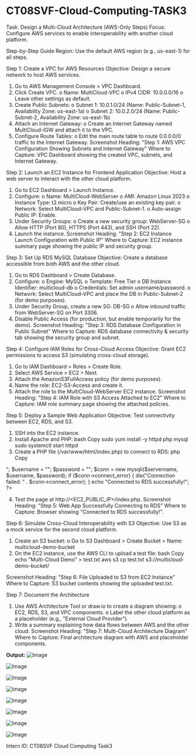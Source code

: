 # CT08SVF-Cloud-Computing-TASK3

Task: Design a Multi-Cloud Architecture (AWS-Only Steps)
Focus: Configure AWS services to enable interoperability with another cloud platform.

Step-by-Step Guide
Region: Use the default AWS region (e.g., us-east-1) for all steps.

Step 1: Create a VPC for AWS Resources
Objective: Design a secure network to host AWS services.
  1.	Go to AWS Management Console > VPC Dashboard.
  2.	Click Create VPC.
      o	Name: MultiCloud-VPC
      o	IPv4 CIDR: 10.0.0.0/16
      o	Leave other settings as default.
  3.	Create Public Subnets:
      o	Subnet 1: 10.0.1.0/24 (Name: Public-Subnet-1, Availability Zone: us-east-1a)
      o	Subnet 2: 10.0.2.0/24 (Name: Public-Subnet-2, Availability Zone: us-east-1b)
  4.	Attach an Internet Gateway:
      o	Create an Internet Gateway named MultiCloud-IGW and attach it to the VPC.
  5.	Configure Route Tables:
      o	Edit the main route table to route 0.0.0.0/0 traffic to the Internet Gateway.
Screenshot Heading:
"Step 1: AWS VPC Configuration Showing Subnets and Internet Gateway"
Where to Capture: VPC Dashboard showing the created VPC, subnets, and Internet Gateway.

Step 2: Launch an EC2 Instance for Frontend Application
Objective: Host a web server to interact with the other cloud platform.
  1.	Go to EC2 Dashboard > Launch Instance.
  2.	Configure:
      o	Name: MultiCloud-WebServer
      o	AMI: Amazon Linux 2023
      o	Instance Type: t2.micro
      o	Key Pair: Create/use an existing key pair.
      o	Network: Select MultiCloud-VPC and Public-Subnet-1.
      o	Auto-assign Public IP: Enable.
  3.	Under Security Groups:
      o	Create a new security group: WebServer-SG
      o	Allow HTTP (Port 80), HTTPS (Port 443), and SSH (Port 22).
  4.	Launch the instance.
Screenshot Heading:
"Step 2: EC2 Instance Launch Configuration with Public IP"
Where to Capture: EC2 instance summary page showing the public IP and security group.

Step 3: Set Up RDS MySQL Database
Objective: Create a database accessible from both AWS and the other cloud.
  1.	Go to RDS Dashboard > Create Database.
  2.	Configure:
      o	Engine: MySQL
      o	Template: Free Tier
      o	DB Instance Identifier: multicloud-db
      o	Credentials: Set admin username/password.
      o	Network: Select MultiCloud-VPC and place the DB in Public-Subnet-2 (for demo purposes).
  3.	Under Security Group, create a new SG: DB-SG
      o	Allow inbound traffic from WebServer-SG on Port 3306.
  4.	Disable Public Access (for production, but enable temporarily for the demo).
Screenshot Heading:
"Step 3: RDS Database Configuration in Public Subnet"
Where to Capture: RDS database connectivity & security tab showing the security group and subnet.

Step 4: Configure IAM Roles for Cross-Cloud Access
Objective: Grant EC2 permissions to access S3 (simulating cross-cloud storage).
  1.	Go to IAM Dashboard > Roles > Create Role.
  2.	Select AWS Service > EC2 > Next.
  3.	Attach the AmazonS3FullAccess policy (for demo purposes).
  4.	Name the role: EC2-S3-Access and create it.
  5.	Attach the role to the MultiCloud-WebServer EC2 instance.
Screenshot Heading:
"Step 4: IAM Role with S3 Access Attached to EC2"
Where to Capture: IAM role summary page showing the attached policies.

Step 5: Deploy a Sample Web Application
Objective: Test connectivity between EC2, RDS, and S3.
1.	SSH into the EC2 instance.
2.	Install Apache and PHP:
bash
Copy
sudo yum install -y httpd php mysql
sudo systemctl start httpd
3.	Create a PHP file (/var/www/html/index.php) to connect to RDS:
php
Copy
<?php
$servername = "<RDS_ENDPOINT>";
$username = "<DB_USER>";
$password = "<DB_PASSWORD>";
$conn = new mysqli($servername, $username, $password);
if ($conn->connect_error) {
  die("Connection failed: " . $conn->connect_error);
}
echo "Connected to RDS successfully!";
?>
4.	Test the page at http://<EC2_PUBLIC_IP>/index.php.
Screenshot Heading:
"Step 5: Web App Successfully Connecting to RDS"
Where to Capture: Browser showing "Connected to RDS successfully!".

Step 6: Simulate Cross-Cloud Interoperability with S3
Objective: Use S3 as a mock service for the second cloud platform.
1.	Create an S3 bucket:
o	Go to S3 Dashboard > Create Bucket > Name: multicloud-demo-bucket
2.	On the EC2 instance, use the AWS CLI to upload a test file:
bash
Copy
echo "Multi-Cloud Demo" > test.txt
aws s3 cp test.txt s3://multicloud-demo-bucket/

Screenshot Heading:
"Step 6: File Uploaded to S3 from EC2 Instance"
Where to Capture: S3 bucket contents showing the uploaded test.txt.

Step 7: Document the Architecture
1.	Use AWS Architecture Tool or draw.io to create a diagram showing:
o	EC2, RDS, S3, and VPC components.
o	Label the other cloud platform as a placeholder (e.g., "External Cloud Provider").
2.	Write a summary explaining how data flows between AWS and the other cloud.
Screenshot Heading:
"Step 7: Multi-Cloud Architecture Diagram"
Where to Capture: Final architecture diagram with AWS and placeholder components.

**Output:**
![Image](https://github.com/user-attachments/assets/a767626b-47a9-4504-8022-463a1b85d097)

![Image](https://github.com/user-attachments/assets/68d62df6-8937-4197-8ff5-52566f5885e4)

![Image](https://github.com/user-attachments/assets/ad26b254-4b00-4cab-b34b-8d7506e2131c)

![Image](https://github.com/user-attachments/assets/5706f353-c5f1-456b-83f6-c71e91005903)

![Image](https://github.com/user-attachments/assets/833761fd-4714-4031-8c30-e86ff7454c50)

![Image](https://github.com/user-attachments/assets/a5b8e17e-f707-450d-9cc8-95c2e85014bc)

![Image](https://github.com/user-attachments/assets/6f57ab00-e7f1-471d-a913-da2ef20714bf)

![Image](https://github.com/user-attachments/assets/34d9777c-b56f-44dd-8c8c-e2b49ad1ab50)









Intern ID: CT08SVF Cloud Computing Task3
